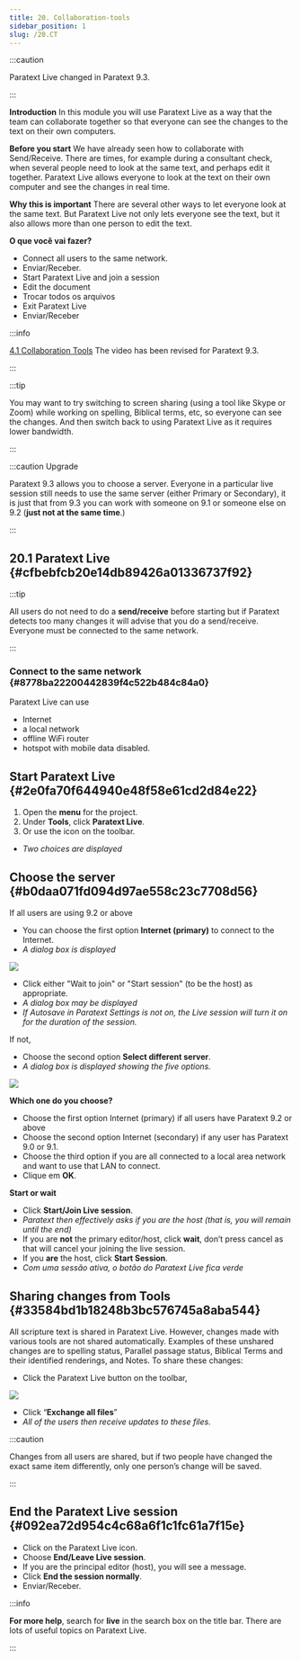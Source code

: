 ```yaml
---
title: 20. Collaboration-tools
sidebar_position: 1
slug: /20.CT
---
```


:::caution

Paratext Live changed in Paratext 9.3.

:::

**Introduction**  In this module you will use Paratext Live as a way that the team can collaborate together so that everyone can see the changes to the text on their own computers.

**Before you start**  We have already seen how to collaborate with Send/Receive. There are times, for example during a consultant check, when several people need to look at the same text, and perhaps edit it together. Paratext Live allows everyone to look at the text on their own computer and see the changes in real time.

**Why this is important**  There are several other ways to let everyone look at the same text. But Paratext Live not only lets everyone see the text, but it also allows more than one person to edit the text.

**O que você vai fazer?**

- Connect all users to the same network.
- Enviar/Receber.
- Start Paratext Live and join a session
- Edit the document
- Trocar todos os arquivos
- Exit Paratext Live
- Enviar/Receber

:::info

[4.1 Collaboration Tools](https://vimeo.com/641947293)  The video has been revised for Paratext 9.3.

:::

:::tip

You may want to try switching to screen sharing (using a tool like Skype or Zoom) while working on spelling, Biblical terms, etc, so everyone can see the changes. And then switch back to using Paratext Live as it requires lower bandwidth.

:::

:::caution Upgrade

Paratext 9.3 allows you to choose a server. Everyone in a particular live session still needs to use the same server (either Primary or Secondary), it is just that from 9.3 you can work with someone on 9.1 or someone else on 9.2 (**just not at the same time**.)

:::

## 20.1 Paratext Live {#cfbebfcb20e14db89426a01336737f92}

:::tip

All users do not need to do a **send/receive** before starting but if Paratext detects too many changes it will advise that you do a send/receive. Everyone must be connected to the same network.

:::

### Connect to the same network {#8778ba22200442839f4c522b484c84a0}

Paratext Live can use

- Internet
- a local network
- offline WiFi router
- hotspot with mobile data disabled.

## Start Paratext Live {#2e0fa70f644940e48f58e61cd2d84e22}

1. Open the **menu** for the project.
2. Under **Tools**, click **Paratext Live**.
3. Or use the icon on the toolbar.
 - _Two choices are displayed_

## Choose the server {#b0daa071fd094d97ae558c23c7708d56}

If all users are using 9.2 or above

- You can choose the first option **Internet (primary)** to connect to the Internet.
 - _A dialog box is displayed_

  ![](./918960374.png)

- Click either "Wait to join" or "Start session" (to be the host) as appropriate.
 - _A dialog box may be displayed_
 - _If Autosave in Paratext Settings is not on, the Live session will turn it on for the duration of the session._

If not,

- Choose the second option **Select different server**.
 - _A dialog box is displayed showing the five options._

  ![](./564161900.png)

**Which one do you choose?**

- Choose the first option Internet (primary) if all users have Paratext 9.2 or above
- Choose the second option Internet (secondary) if any user has Paratext 9.0 or 9.1.
- Choose the third option if you are all connected to a local area network and want to use that LAN to connect.
- Clique em **OK**.

**Start or wait**

- Click **Start/Join Live session**.
 - _Paratext then effectively asks if you are the host (that is, you will remain until the end)_
- If you are **not** the primary editor/host, click **wait**, don’t press cancel as that will cancel your joining the live session.
- If you **are** the host, click **Start Session**.
 - _Com uma sessão ativa, o botão do Paratext Live fica verde_

## Sharing changes from Tools {#33584bd1b18248b3bc576745a8aba544}

All scripture text is shared in Paratext Live. However, changes made with various tools are not shared automatically. Examples of these unshared changes are to spelling status, Parallel passage status, Biblical Terms and their identified renderings, and Notes. To share these changes:

- Click the Paratext Live button on the toolbar,

![](./419095099.png)

- Click “**Exchange all files**”
 - _All of the users then receive updates to these files._

:::caution

Changes from all users are shared, but if two people have changed the exact same item differently, only one person’s change will be saved.

:::

## End the Paratext Live session {#092ea72d954c4c68a6f1c1fc61a7f15e}

- Click on the Paratext Live icon.
- Choose **End/Leave Live session**.
- If you are the principal editor (host), you will see a message.
- Click **End the session normally**.
- Enviar/Receber.

:::info

**For more help**, search for **live** in the search box on the title bar. There are lots of useful topics on Paratext Live.

:::



